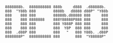 

      8888888b.  8888888888 888b     d888  .d88888b.  
      888  "Y88b 888        8888b   d8888 d88P" "Y88b
      888    888 888        88888b.d88888 888     888
      888    888 8888888    888Y88888P888 888     888
      888    888 888        888 Y888P 888 888     888
      888    888 888        888  Y8P  888 888     888
      888  .d88P 888        888   "   888 Y88b. .d88P
      8888888P"  8888888888 888       888  "Y88888P"  
             
